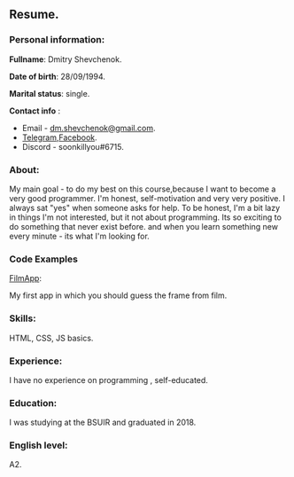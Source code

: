## Resume.

### Personal information:
     
**Fullname**: Dmitry Shevchenok.

**Date of birth**: 28/09/1994.
 
**Marital status**: single.

**Contact info** : 

* Email - dm.shevchenok@gmail.com.
* [Telegram](https://t.me/sheVaDead),[Facebook](https://www.facebook.com/sheva.meil).
* Discord - soonkillyou#6715.
 
 ### About:

  My main goal - to do my best on this course,because I want to become a very good programmer. I'm honest, self-motivation and very very positive. I always sat "yes" when someone asks for help. To be honest, I'm a bit lazy in things I'm not interested, but it not about programming. Its so exciting to do something that never exist before. and when you learn something new every minute - its what I'm looking for.
 

### Code Examples

[FilmApp](https://goofy-yalow-eb4098.netlify.app/):

My first app in which you should guess the frame from film.


### Skills:

 HTML, CSS, JS basics.
 

### Experience:

 I have no experience on programming , self-educated.


### Education: 

I was studying at the BSUIR and graduated in 2018.

  
### English level: 

 A2.